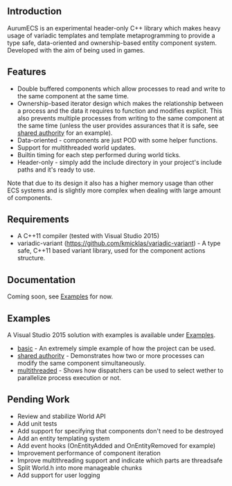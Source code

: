 ## Introduction
AurumECS is an experimental header-only C++ library which makes heavy usage of variadic templates and template metaprogramming to provide a type safe, data-oriented and ownership-based entity component system. Developed with the aim of being used in games.

## Features
* Double buffered components which allow processes to read and write to the same component at the same time.
* Ownership-based iterator design which makes the relationship between a process and the data it requires to function and modifies explicit. This also prevents multiple processes from writing to the same component at the same time (unless the user provides assurances that it is safe, see [shared authority] for an example).
* Data-oriented - components are just POD with some helper functions.
* Support for multithreaded world updates.
* Builtin timing for each step performed during world ticks.
* Header-only - simply add the include directory in your project's include paths and it's ready to use.

Note that due to its design it also has a higher memory usage than other ECS systems and is slightly more complex when dealing with large amount of components.

## Requirements
* A C++11 compiler (tested with Visual Studio 2015)
* variadic-variant (https://github.com/kmicklas/variadic-variant) - A type safe, C++11 based variant library, used for the component actions structure.

## Documentation
Coming soon, see [Examples] for now.

## Examples
A Visual Studio 2015 solution with examples is available under [Examples].
* [basic] - An extremely simple example of how the project can be used.
* [shared authority] - Demonstrates how two or more processes can modify the same component simultaneously.
* [multithreaded] - Shows how dispatchers can be used to select wether to parallelize process execution or not.

## Pending Work
* Review and stabilize World API
* Add unit tests
* Add support for specifying that components don't need to be destroyed
* Add an entity templating system
* Add event hooks (OnEntityAdded and OnEntityRemoved for example)
* Improvement performance of component iteration
* Improve multithreading support and indicate which parts are threadsafe
* Split World.h into more manageable chunks
* Add support for user logging

[basic]: ./examples/basic.cpp
[shared authority]: ./examples/basic_shared_authority.cpp
[multithreaded]: ./examples/mt_experimental.cpp
[Examples]: ./examples